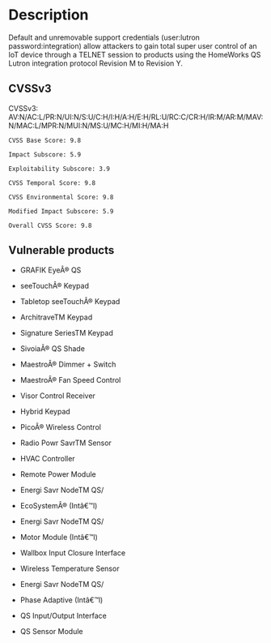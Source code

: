 # Description

Default and unremovable support credentials (user:lutron password:integration) allow attackers to gain total super user control of an IoT device through a TELNET session to products using the HomeWorks QS Lutron integration protocol Revision M to Revision Y. 

## CVSSv3

CVSSv3: AV:N/AC:L/PR:N/UI:N/S:U/C:H/I:H/A:H/E:H/RL:U/RC:C/CR:H/IR:M/AR:M/MAV:N/MAC:L/MPR:N/MUI:N/MS:U/MC:H/MI:H/MA:H

	CVSS Base Score: 9.8
  
	Impact Subscore: 5.9
  
	Exploitability Subscore: 3.9
  
	CVSS Temporal Score: 9.8
  
	CVSS Environmental Score: 9.8
  
	Modified Impact Subscore: 5.9
  
	Overall CVSS Score: 9.8

## Vulnerable products

+ GRAFIK EyeÂ® QS

+ seeTouchÂ® Keypad 

+ Tabletop seeTouchÂ® Keypad 

+ ArchitraveTM Keypad 

+ Signature SeriesTM Keypad 

+ SivoiaÂ® QS Shade  

+ MaestroÂ® Dimmer + Switch 

+ MaestroÂ® Fan Speed Control 

+ Visor Control Receiver 

+ Hybrid Keypad 

+ PicoÂ® Wireless Control 

+ Radio Powr SavrTM Sensor 

+ HVAC Controller 

+ Remote Power Module 

+ Energi Savr NodeTM QS/

+ EcoSystemÂ® (Intâ€™l) 

+ Energi Savr NodeTM QS/

+ Motor Module (Intâ€™l) 

+ Wallbox Input Closure Interface 

+ Wireless Temperature Sensor 

+ Energi Savr NodeTM QS/

+ Phase Adaptive (Intâ€™l) 

+ QS Input/Output Interface 

+ QS Sensor Module
